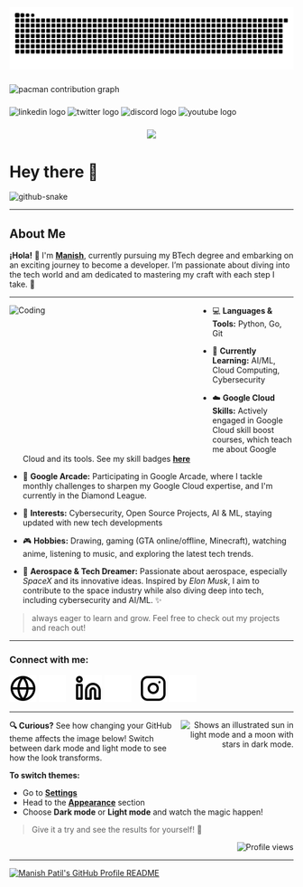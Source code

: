<img src="https://raw.githubusercontent.com/manishpatil55/manishpatil55/output/snake.svg" alt="Snake animation" />

###

<picture>
  <source media="(prefers-color-scheme: dark)" srcset="https://raw.githubusercontent.com/manishpatil55/manishpatil55/output/pacman-contribution-graph-dark.svg">
  <source media="(prefers-color-scheme: light)" srcset="https://raw.githubusercontent.com/manishpatil55/manishpatil55/output/pacman-contribution-graph.svg">
  <img alt="pacman contribution graph" src="https://raw.githubusercontent.com/manishpatil55/manishpatil55/output/pacman-contribution-graph.svg">
</picture>

###

<div align="left">
  <img src="https://raw.githubusercontent.com/maurodesouza/profile-readme-generator/master/src/assets/icons/social/linkedin/default.svg" width="52" height="40" alt="linkedin logo"  />
  <img src="https://raw.githubusercontent.com/maurodesouza/profile-readme-generator/master/src/assets/icons/social/twitter/default.svg" width="52" height="40" alt="twitter logo"  />
  <img src="https://raw.githubusercontent.com/maurodesouza/profile-readme-generator/master/src/assets/icons/social/discord/default.svg" width="52" height="40" alt="discord logo"  />
  <img src="https://raw.githubusercontent.com/maurodesouza/profile-readme-generator/master/src/assets/icons/social/youtube/default.svg" width="52" height="40" alt="youtube logo"  />
</div>

###

<div align="center">
  <img src="https://profile-counter.glitch.me/manishpatil55/count.svg?"  />
</div>

###




# Hey there 👋

<!--  Snake eating live contributions  -->
<picture>
  <source media="(prefers-color-scheme: dark)" srcset="https://raw.githubusercontent.com/manishpatil55/manishpatil55/output/github-snake-dark.svg" />
  <source media="(prefers-color-scheme: light)" srcset="https://raw.githubusercontent.com/manishpatil55/manishpatil55/output/github-snake.svg" />
  <img alt="github-snake" src="https://raw.githubusercontent.com/manishpatil55/manishpatil55/output/github-snake.svg" />
</picture>

---

## About Me

**¡Hola!** 👋 I'm [**Manish**][website], currently pursuing my BTech degree and embarking on an exciting journey to become a developer. I’m passionate about diving into the tech world and am dedicated to mastering my craft with each step I take. 🚀

[website]: https://manishpatil55.github.io
---

<img align="left" alt="Coding" width="360" height="255" src="https://media.tenor.com/rePDfDWO3XoAAAAd/hacking.gif">

- 💻 **Languages & Tools:** Python, Go, Git
- 🔧 **Currently Learning:** AI/ML, Cloud Computing, Cybersecurity
- ☁️ **Google Cloud Skills:** Actively engaged in Google Cloud skill boost courses, which teach me about Google Cloud and its tools. See my skill badges [**here**](https://www.cloudskillsboost.google/public_profiles/d34b4468-ff57-480d-8675-b9a4e550d50b)
- 🌟 **Google Arcade:** Participating in Google Arcade, where I tackle monthly challenges to sharpen my Google Cloud expertise, and I'm currently in the Diamond League.
- 🌱 **Interests:** Cybersecurity, Open Source Projects, AI & ML, staying updated with new tech developments
- 🎮 **Hobbies:** Drawing, gaming (GTA online/offline, Minecraft), watching anime, listening to music, and exploring the latest tech trends.

- 🚀 **Aerospace & Tech Dreamer:** Passionate about aerospace, especially *SpaceX* and its innovative ideas. Inspired by *Elon Musk*, I aim to contribute to the space industry while also diving deep into tech, including cybersecurity and AI/ML. ✨

> always eager to learn and grow. Feel free to check out my projects and reach out!

---

### Connect with me:

[![website](./img/globe-light.svg)](https://manishpatil55.github.io#gh-light-mode-only)
[![website](./img/globe-dark.svg)](https://manishpatil55.github.io#gh-dark-mode-only)
&nbsp;&nbsp;
[![website](./img/linkedin-light.svg)](https://in.linkedin.com/in/manishkakulde#gh-light-mode-only)
[![website](./img/linkedin-dark.svg)](https://in.linkedin.com/in/manishkakulde#gh-dark-mode-only)
&nbsp;&nbsp;
[![website](./img/instagram-light.svg)](https://instagram.com/manishpatil.55#gh-light-mode-only)
[![website](./img/instagram-dark.svg)](https://instagram.com/manishpatil.55#gh-dark-mode-only)

---

<picture align="right"> 
  <source media="(prefers-color-scheme: dark)" srcset="https://user-images.githubusercontent.com/25423296/163456776-7f95b81a-f1ed-45f7-b7ab-8fa810d529fa.png">
  <source media="(prefers-color-scheme: light)" srcset="https://user-images.githubusercontent.com/25423296/163456779-a8556205-d0a5-45e2-ac17-42d089e3c3f8.png">
  <img width="200" align="right" alt="Shows an illustrated sun in light mode and a moon with stars in dark mode." src="https://user-images.githubusercontent.com/25423296/163456779-a8556205-d0a5-45e2-ac17-42d089e3c3f8.png">
</picture>

**🔍 Curious?** See how changing your GitHub theme affects the image below! Switch between dark mode and light mode to see how the look transforms.  
 
**To switch themes:**  
- Go to [**Settings**](https://github.com/settings/profile)  
- Head to the [**Appearance**](https://github.com/settings/appearance) section  
- Choose **Dark mode** or **Light mode** and watch the magic happen!  
  
> Give it a try and see the results for yourself! 👀  



<!--
![Alt text](https://spotify-recently-played-readme.vercel.app/api?user=dai8yewnucqjjqcjueoy94q16)
---

<div align="right">
  <a href="https://open.spotify.com/user/dai8yewnucqjjqcjueoy94q16">
    <img src="https://spotify-recently-played-readme.vercel.app/api?user=dai8yewnucqjjqcjueoy94q16&count=5&unique=true" alt="Spotify recently played" />
  </a>
</div>
-->


<p align="right">
  <img src="https://komarev.com/ghpvc/?username=manishpatil55&label=Profile%20views&color=0e75b6&style=flat" alt="Profile views" />
</p>

---

<!--
<p align="center"> 
  
  <img src="https://profile-counter.glitch.me/manishpatil55/count.svg" />
</p>
-->

<!--

<div align="left">
  <img src="https://cdn.jsdelivr.net/gh/devicons/devicon/icons/python/python-original.svg" height="40" alt="python logo"  />
  <img width="12" />
  <img src="https://cdn.jsdelivr.net/gh/devicons/devicon/icons/go/go-original.svg" height="40" alt="go logo"  />
  <img width="12" />
  <img src="https://cdn.jsdelivr.net/gh/devicons/devicon/icons/bash/bash-original.svg" height="40" alt="bash logo"  />
  <img width="12" />
  <img src="https://cdn.jsdelivr.net/gh/devicons/devicon/icons/googlecloud/googlecloud-original.svg" height="40" alt="googlecloud logo"  />
  <img width="12" />
  <img src="https://cdn.jsdelivr.net/gh/devicons/devicon/icons/amazonwebservices/amazonwebservices-plain-wordmark.svg" height="40" alt="amazonwebservices logo"  />
  <img width="12" />
  <img src="https://cdn.jsdelivr.net/gh/devicons/devicon/icons/git/git-original-wordmark.svg" height="40" alt="git logo"  />
  <img width="12" />
  <img src="https://cdn.jsdelivr.net/gh/devicons/devicon/icons/github/github-original.svg" height="40" alt="github logo"  />
  <img width="12" />
  <img src="https://cdn.jsdelivr.net/gh/devicons/devicon/icons/vscode/vscode-original.svg" height="40" alt="vscode logo"  />
  <img width="12" />
  <img src="https://cdn.jsdelivr.net/gh/devicons/devicon/icons/html5/html5-plain.svg" height="40" alt="html5 logo"  />
  <img width="12" />
  <img src="https://cdn.jsdelivr.net/gh/devicons/devicon/icons/css3/css3-plain.svg" height="40" alt="css3 logo"  />
  <img width="12" />
  <img src="https://cdn.jsdelivr.net/gh/devicons/devicon/icons/java/java-original.svg" height="40" alt="java logo"  />
  <img width="12" />
  <img src="https://cdn.jsdelivr.net/gh/devicons/devicon/icons/javascript/javascript-plain.svg" height="40" alt="javascript logo"  />
  <img width="12" />
  <img src="https://cdn.jsdelivr.net/gh/devicons/devicon/icons/react/react-original.svg" height="40" alt="react logo"  />
  <img width="12" />
  <img src="https://cdn.jsdelivr.net/gh/devicons/devicon/icons/wordpress/wordpress-plain.svg" height="40" alt="wordpress logo"  />
  <img width="12" />
  <img src="https://cdn.jsdelivr.net/gh/devicons/devicon/icons/figma/figma-original.svg" height="40" alt="figma logo"  />
  <img width="12" />
  <img src="https://cdn.jsdelivr.net/gh/devicons/devicon/icons/android/android-plain.svg" height="40" alt="android logo"  />
  <img width="12" />
  <img src="https://cdn.jsdelivr.net/gh/devicons/devicon/icons/androidstudio/androidstudio-original.svg" height="40" alt="androidstudio logo"  />
  <img width="12" />
  <img src="https://cdn.jsdelivr.net/gh/devicons/devicon/icons/jupyter/jupyter-original-wordmark.svg" height="40" alt="jupyter logo"  />
  <img width="12" />
  <img src="https://cdn.jsdelivr.net/gh/devicons/devicon/icons/tensorflow/tensorflow-original.svg" height="40" alt="tensorflow logo"  />
  <img width="12" />
  <img src="https://cdn.jsdelivr.net/gh/devicons/devicon/icons/opencv/opencv-original.svg" height="40" alt="opencv logo"  />
  <img width="12" />
  <img src="https://cdn.jsdelivr.net/gh/devicons/devicon/icons/linux/linux-original.svg" height="40" alt="linux logo"  />
  <img width="12" />
  <img src="https://cdn.jsdelivr.net/gh/devicons/devicon/icons/debian/debian-original.svg" height="40" alt="debian logo"  />
</div>

-->





<!-- TO DO: add more details about me later -->

<!--
<h3 align="left">Connect with me:</h3>
<p align="left">
  <a href="https://www.linkedin.com/in/manishkakulde" target="_blank">
    <img align="center" src="https://raw.githubusercontent.com/rahuldkjain/github-profile-readme-generator/master/src/images/icons/Social/linked-in-alt.svg" alt="LinkedIn" height="30" width="40" />
  </a>
  <a href="https://www.instagram.com/manishpatil.55" target="_blank">
    <img align="center" src="https://raw.githubusercontent.com/rahuldkjain/github-profile-readme-generator/master/src/images/icons/Social/instagram.svg" alt="Instagram" height="30" width="40" />
  </a>
  <a href="https://www.snapchat.com/add/manishpatil.55" target="_blank">
    <img align="center" src="https://raw.githubusercontent.com/rahuldkjain/github-profile-readme-generator/master/src/images/icons/Social/snapchat.svg" alt="Snapchat" height="30" width="40" />
  </a>
  <a href="https://www.cloudskillsboost.google/public_profiles/d34b4468-ff57-480d-8675-b9a4e550d50b" target="_blank">
    <img align="center" src="https://upload.wikimedia.org/wikipedia/commons/f/f0/Google_Cloud_Logo.png" alt="Google Cloud" height="30" width="40" />
  </a>
  <a href="https://developers.google.com/profile/u/102158925723354964370" target="_blank">
    <img align="center" src="https://upload.wikimedia.org/wikipedia/commons/3/3e/Google_Developers_Logo.png" alt="Google Developers" height="30" width="40" />
  </a>
</p>




###

###

<h3 align="left">🔥   My Stats :</h3>

###

<div align="center">
  <img src="https://streak-stats.demolab.com?user=maurodesouza&locale=en&mode=daily&theme=dark&hide_border=false&border_radius=5&order=3" height="220" alt="streak graph"  />
</div>

###





-->
<a href="https://github.com/manishpatil55/manishpatil55">
  <picture>
    <source media="(prefers-color-scheme: dark)" srcset="https://raw.githubusercontent.com/manishpatil55/manishpatil55/output/dark_mode.svg">
    <img alt="Manish Patil's GitHub Profile README" src="https://raw.githubusercontent.com/manishpatil55/manishpatil55/output/light_mode.svg">
  </picture>
</a>


